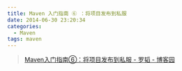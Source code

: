 ```yaml
---
title: Maven 入门指南 ⑥ ：将项目发布到私服
date: 2014-06-30 23:20:34
categories:
  - Maven
tags: maven
---
```


> [Maven入门指南⑥：将项目发布到私服 - 罗韬 - 博客园](http://www.cnblogs.com/luotaoyeah/p/3817465.html)
